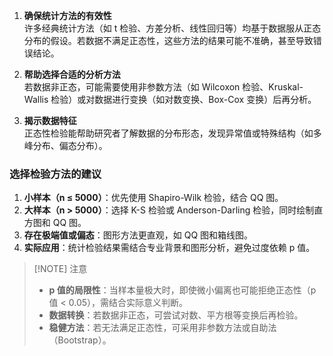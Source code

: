 1. **确保统计方法的有效性**  
    许多经典统计方法（如 t 检验、方差分析、线性回归等）均基于数据服从正态分布的假设。若数据不满足正态性，这些方法的结果可能不准确，甚至导致错误结论。
    
2. **帮助选择合适的分析方法**  
    若数据非正态，可能需要使用非参数方法（如 Wilcoxon 检验、Kruskal-Wallis 检验）或对数据进行变换（如对数变换、Box-Cox 变换）后再分析。
    
3. **揭示数据特征**  
    正态性检验能帮助研究者了解数据的分布形态，发现异常值或特殊结构（如多峰分布、偏态分布）。

### 选择检验方法的建议
1. **小样本（n ≤ 5000）**：优先使用 Shapiro-Wilk 检验，结合 QQ 图。
2. **大样本（n > 5000）**：选择 K-S 检验或 Anderson-Darling 检验，同时绘制直方图和 QQ 图。
3. **存在极端值或偏态**：图形方法更直观，如 QQ 图和箱线图。
4. **实际应用**：统计检验结果需结合专业背景和图形分析，避免过度依赖 p 值。



> [!NOTE] 注意
> - **p 值的局限性**：当样本量极大时，即使微小偏离也可能拒绝正态性（p 值 < 0.05），需结合实际意义判断。
> - **数据转换**：若数据非正态，可尝试对数、平方根等变换后再检验。
> - **稳健方法**：若无法满足正态性，可采用非参数方法或自助法（Bootstrap）。


